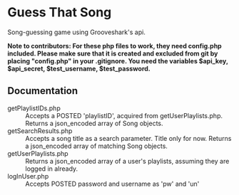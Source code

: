 Guess That Song
====================

Song-guessing game using Grooveshark's api.

**Note to contributors: For these php files to work, they need config.php included. Please make sure that it is created and excluded from git by placing "config.php" in your .gitignore. You need the variables $api_key, $api_secret, $test_username, $test_password.**

Documentation
----------------

<dl>
    <dt>getPlaylistIDs.php</dt>
    <dd>Accepts a POSTED 'playlistID', acquired from getUserPlaylists.php. Returns a json_encoded array of Song objects.</dd>
    <dt>getSearchResults.php</dt>
    <dd>Accepts a song title as a search parameter. Title only for now. Returns a json_encoded array of matching Song objects.</dd>
    <dt>getUserPlaylists.php</dt>
    <dd>Returns a json_encoded array of a user's playlists, assuming they are logged in already.</dd>
    <dt>logInUser.php</dt>
    <dd>Accepts POSTED password and username as 'pw' and 'un'</dd>
</dl>
